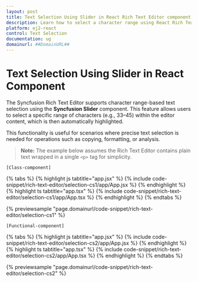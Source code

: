 ```yaml
---
layout: post
title: Text Selection Using Slider in React Rich Text Editor component | Syncfusion
description: Learn how to select a character range using React Rich Text Editor component of Syncfusion Essential JS 2 and more.
platform: ej2-react
control: Text Selection
documentation: ug
domainurl: ##DomainURL##
---
```


# Text Selection Using Slider in React Component

The Syncfusion Rich Text Editor supports character range-based text selection using the **Syncfusion Slider** component. This feature allows users to select a specific range of characters (e.g., 33–45) within the editor content, which is then automatically highlighted.

This functionality is useful for scenarios where precise text selection is needed for operations such as copying, formatting, or analysis.

> **Note:** The example below assumes the Rich Text Editor contains plain text wrapped in a single `<p>` tag for simplicity.

`[Class-component]`

{% tabs %}
{% highlight js tabtitle="app.jsx" %}
{% include code-snippet/rich-text-editor/selection-cs1/app/App.jsx %}
{% endhighlight %}
{% highlight ts tabtitle="app.tsx" %}
{% include code-snippet/rich-text-editor/selection-cs1/app/App.tsx %}
{% endhighlight %}
{% endtabs %}

 {% previewsample "page.domainurl/code-snippet/rich-text-editor/selection-cs1" %}

`[Functional-component]`

{% tabs %}
{% highlight js tabtitle="app.jsx" %}
{% include code-snippet/rich-text-editor/selection-cs2/app/App.jsx %}
{% endhighlight %}
{% highlight ts tabtitle="app.tsx" %}
{% include code-snippet/rich-text-editor/selection-cs2/app/App.tsx %}
{% endhighlight %}
{% endtabs %}

 {% previewsample "page.domainurl/code-snippet/rich-text-editor/selection-cs2" %}